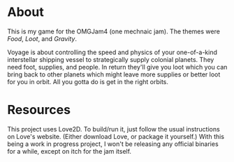 # About

This is my game for the OMGJam4 (one mechnaic jam). The themes were *Food*,
*Loot*, and *Gravity*.

Voyage is about controlling the speed and physics of your one-of-a-kind
interstellar shipping vessel to strategically supply colonial planets. They need
foot, supplies, and people. In return they'll give you loot which you can bring
back to other planets which might leave more supplies or better loot for you in
orbit. All you gotta do is get in the right orbits.

# Resources

This project uses Love2D. To build/run it, just follow the usual instructions
on Love's website. (Either download Love, or package it yourself.) With this
being a work in progress project, I won't be releasing any official binaries
for a while, except on itch for the jam itself.


